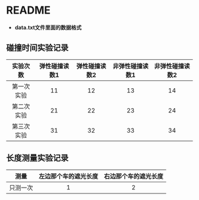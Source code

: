 # README

* **data.txt文件里面的数据格式**

## 碰撞时间实验记录

|实验次数|弹性碰撞读数1|弹性碰撞读数2|非弹性碰撞读数1|非弹性碰撞读数2|
|:--:|:--:|:--:|:--:|:--:|
|第一次实验|11|12|13|14|
|第二次实验|21|22|23|24|
|第三次实验|31|32|33|34|

## 长度测量实验记录

|测量|左边那个车的遮光长度|右边那个车的遮光长度|
|:--:|:---:|:---:|
|只测一次|1|2|